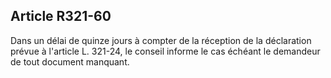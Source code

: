 Article R321-60
----
Dans un délai de quinze jours à compter de la réception de la déclaration prévue
à l'article L. 321-24, le conseil informe le cas échéant le demandeur de tout
document manquant.
